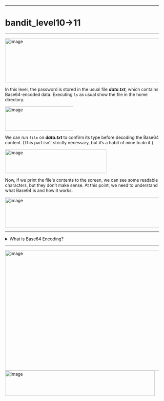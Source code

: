 ***
# bandit_level10->11
***
<img width="661" height="145" alt="image" src="https://github.com/user-attachments/assets/a9571a53-e435-40e4-97dd-a62653a8a621" />

In this level, the password is stored in the usual file ***data.txt***, which contains Base64-encoded data.
Executing `ls` as usual show the file in the home directory.  
  
<img width="223" height="79" alt="image" src="https://github.com/user-attachments/assets/7827e83f-84b9-44e1-af51-1f1949717343" />  

We can run `file` on ***data.txt*** to confirm its type before decoding the Base64 content. (This part isn’t strictly necessary, but it’s a habit of mine to do it.)
  
<img width="332" height="78" alt="image" src="https://github.com/user-attachments/assets/d856e3ca-bbfb-461b-b111-f458a65681fa" />  

Now, if we print the file's contents to the screen, we can see some readable characters, but they don’t make sense. At this point, we need to understand what Base64 is and how it works.
  
<img width="695" height="99" alt="image" src="https://github.com/user-attachments/assets/44614b1e-497c-4bbd-bf70-e5adad340434" />  
  
***
<details>
  <summary> What is Base64 Encoding?  </summary>

> Understanding what Base64 is and how it works isn’t essential to retrieve the password for this level.  
> However, it can be useful for future levels or challenges that involve Base64.  
> **Base64** has the purpose to encode binary data or simply text into printable characters.  
> But how does it encode the data?
> ***
> Let's take as example the word MAN
>   
> The first thing to do it's to take it's binary code in ASCII, that is M=0100 1101, A=0100 0001,N=0100 1110.  
> It is important to represent the letter in 8 bits and not 7 bits. (Look at [ASCII's story](https://en.wikipedia.org/wiki/ASCII) to understand why the first ASCII characters were represented with 7 bits instead of 8.)  
> What ***Base64*** does it to take the 3 bytes above or 24 bits (In this case) and divide them by 6. So the final representation will be this one:  
> | M | A | N |  
> | --- | --- | --- |  
> | 0100 1101 | 0100 0001 | 0100 1110 |  
> | 010011 | 010100 | 000101 | 001110 |  
>  
> In the first line we can observe three bytes in binary representing the word M-A-N.
>   
> In the second line, we have the division that ***Base64*** encoding do to convert letters from ASCII to Base64.
>   
> If we analyze the base64 table (Available here - [Base64 tables](https://en.wikipedia.org/wiki/Base64)) we can see that our quartet of 6 bits converted can be organized like this:  
> 010011 = T  
> 010100 = U  
> 000101 = F  
> 001110 = O  
>
> At this point we have understood how ***Base64*** works, but only with resultant bits multiple of three (24/3=8%0).
> ***
> What happens if the resultants groups are not multiple of 3?  
>  
> Take for example the letter M, in ASCII table is the code 0100 1101 in binary.
> If we start dividing in 6 bits we can see that the first group will be 010011.
> For the second we do not have enough numbers, so we fill the missing part of the group (6 bits) with zeros. The final result will be 01-0000.
> We do this things only with the groups that are not finished.  
> We have now two set of 6 bits:  
> 010011 and 010000.  
> Due the fact that ***Base64*** works in groups of 4 set of bits, we complete the remaining part with the symbol *"="*.  
> The final result will be: **TQ==**.
 
</details>
  
***  
  
<img width="810" height="396" alt="image" src="https://github.com/user-attachments/assets/a3f8f9b1-4506-45a3-8f4e-f35f5d028527" />  
<img width="490" height="82" alt="image" src="https://github.com/user-attachments/assets/83b15e6b-bd24-4897-9dae-47b415cc44cd" />   

  

























